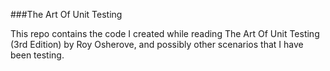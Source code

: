 ###The Art Of Unit Testing

This repo contains the code I created while reading The Art Of Unit Testing (3rd Edition) by Roy Osherove, and possibly other scenarios that I have been testing.